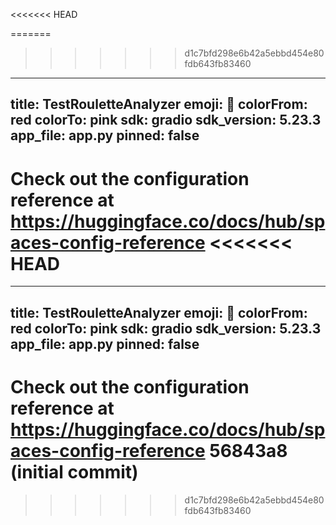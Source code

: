 <<<<<<< HEAD

=======
>>>>>>> d1c7bfd298e6b42a5ebbd454e80fdb643fb83460
---
title: TestRouletteAnalyzer
emoji: 🏃
colorFrom: red
colorTo: pink
sdk: gradio
sdk_version: 5.23.3
app_file: app.py
pinned: false
---

Check out the configuration reference at https://huggingface.co/docs/hub/spaces-config-reference
<<<<<<< HEAD
=======
---
title: TestRouletteAnalyzer
emoji: 🏃
colorFrom: red
colorTo: pink
sdk: gradio
sdk_version: 5.23.3
app_file: app.py
pinned: false
---

Check out the configuration reference at https://huggingface.co/docs/hub/spaces-config-reference
56843a8 (initial commit)
=======
>>>>>>> d1c7bfd298e6b42a5ebbd454e80fdb643fb83460
